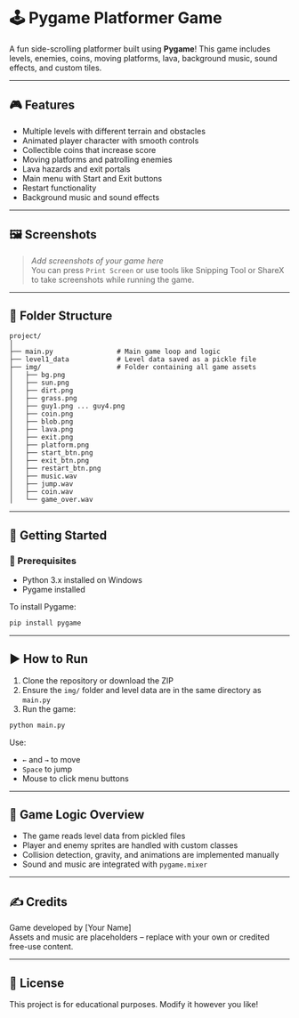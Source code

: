 # 🕹️ Pygame Platformer Game

A fun side-scrolling platformer built using **Pygame**! This game includes levels, enemies, coins, moving platforms, lava, background music, sound effects, and custom tiles.

---

## 🎮 Features

- Multiple levels with different terrain and obstacles
- Animated player character with smooth controls
- Collectible coins that increase score
- Moving platforms and patrolling enemies
- Lava hazards and exit portals
- Main menu with Start and Exit buttons
- Restart functionality
- Background music and sound effects

---

## 🖼️ Screenshots

> _Add screenshots of your game here_  
> You can press `Print Screen` or use tools like Snipping Tool or ShareX to take screenshots while running the game.

---

## 📂 Folder Structure

```
project/
│
├── main.py                # Main game loop and logic
├── level1_data            # Level data saved as a pickle file
├── img/                   # Folder containing all game assets
│   ├── bg.png
│   ├── sun.png
│   ├── dirt.png
│   ├── grass.png
│   ├── guy1.png ... guy4.png
│   ├── coin.png
│   ├── blob.png
│   ├── lava.png
│   ├── exit.png
│   ├── platform.png
│   ├── start_btn.png
│   ├── exit_btn.png
│   ├── restart_btn.png
│   ├── music.wav
│   ├── jump.wav
│   ├── coin.wav
│   └── game_over.wav
```

---

## 🚀 Getting Started

### 🔧 Prerequisites

- Python 3.x installed on Windows
- Pygame installed

To install Pygame:

```bash
pip install pygame
```

---

## ▶️ How to Run

1. Clone the repository or download the ZIP
2. Ensure the `img/` folder and level data are in the same directory as `main.py`
3. Run the game:

```bash
python main.py
```

Use:
- `←` and `→` to move
- `Space` to jump
- Mouse to click menu buttons

---

## 🧠 Game Logic Overview

- The game reads level data from pickled files
- Player and enemy sprites are handled with custom classes
- Collision detection, gravity, and animations are implemented manually
- Sound and music are integrated with `pygame.mixer`

---

## ✍️ Credits

Game developed by [Your Name]  
Assets and music are placeholders – replace with your own or credited free-use content.

---

## 📜 License

This project is for educational purposes. Modify it however you like!
